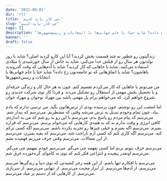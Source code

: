 ```yaml
---
date: '2021-08-01'
dir: 'rtl'
title: 'چی کار باید کنیم.'
slug: "چی-کار-باید-کنیم"
tags: []
description: "زندگیتون رو چطور به چند قسمت بخش کردید؟ آیا این کارو کردید اصلن؟ شاید با روز تولدتون هر سال رو از قبلش جدا می‌کنی. شاید به جاش از سال خورشیدی یا میلادی استفاده می‌کنید. شاید با جاهایی که کار کردید؟ شاید با آدم‌هایی که وقت گذروندید باهاشون؟ شاید با اتفاق‌هایی که تو جامعه‌تون رخ داده؟ شاید حتا با جام جهانی‌ها یا انتخابات و رییس‌جمهورها."
banner: ''
draft: false
---
```


زندگیتون رو چطور به چند قسمت بخش کردید؟ آیا این کارو کردید اصلن؟ شاید با روز تولدتون هر سال رو از قبلش جدا می‌کنی. شاید به جاش از سال خورشیدی یا میلادی استفاده می‌کنید. شاید با جاهایی که کار کردید؟ شاید با آدم‌هایی که وقت گذروندید باهاشون؟ شاید با اتفاق‌هایی که تو جامعه‌تون رخ داده؟ شاید حتا با جام جهانی‌ها یا انتخابات و رییس‌جمهورها.

من می‌تونم با جاهایی که کار می‌کردم تقسیم کنم. چون به هر حال کار و زندگی حرفه‌ای و یا تحصیل بخش مهمی از استقلال رو تشکیل می‌ده. و فردا کار توی شرکت جدیدی رو شروع خواهم کرد. که می‌خواهم برام پل مهمی باشه بین مهراد نوجوان و مهراد جوان.

اما امشب این رو نوشتم، چون پرسیده بودی از ترس‌هاتون بگید.
من ترسی ندارم که یادم بیاد، چون تمام وجودم تبدیل به ترس می‌شه وقتی که مضطربم. می‌ترسم که بیدار شم. می‌ترسم که پیام مردم رو پاسخ بدم. می‌ترسم با این رو به رو شم که من به اندازه‌ی کافی انرژی و وقت ندارم به که به همه‌ی کارهایی که می‌خوام برسم. می‌ترسم که قراره بمیرم. می‌ترسم اگه بمیرم و خیلی چیزها رو تجربه نکرده باشم. می‌ترسم اگه کسی ترکم کنه. می‌ترسم اگه کاری کنم که کسی ازم ناراحت شه. می‌ترسم که بقیه بمیرن. می‌ترسم از این تعمالات. می‌ترسم وقتی حرف می‌زنم فهمیده نشم.

می‌ترسم حرف بتونم بزنم اما کسی نفهمه چی می‌گم. می‌ترسم خودم نفهمم چی می‌گم. می‌ترسم اونقدر پیچیده و انتزاعی فکر کنم که توی یه کاموای گره‌خورده غرق شم.

می‌ترسم با افکارم تنها باشم. از این همه زجر کشیدنی که توی دنیا و زندگی‌ها می‌بینم می‌ترسم. از آدم‌ها می‌ترسم. از ابراز محبت می‌ترسم. از تنهایی می‌ترسم. از سربازی می‌ترسم. از کارهایی که از دستم بر میاد می‌ترسم.
